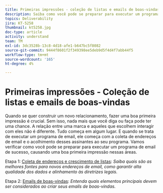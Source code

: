 ```yaml
---
title: Primeiras impressões - coleção de listas e emails de boas-vindas
description: Saiba como você pode se preparar para executar um programa de email de sucesso, causando uma boa primeira impressão.
topics: Deliverability
jira: KT-5258
thumbnail: kt5258.jpg
doc-type: article
activity: understand
team: TM
exl-id: 3dc3528b-13c8-4d18-afe1-b647bc5f8082
source-git-commit: 9444f8601f2f349398ee5deb9d5f4d4f7abb44f5
workflow-type: tm+mt
source-wordcount: '165'
ht-degree: 4%

---
```


# Primeiras impressões - Coleção de listas e emails de boas-vindas

Quando se quer construir um novo relacionamento, fazer uma boa primeira impressão é crucial. Sem isso, nada mais que você diga ou faça pode ter uma chance. A relação entre uma marca e aqueles que escolhem interagir com eles não é diferente. Tudo começa em algum lugar. E quando se trata de executar um programa de email, ele começa com a coleta de endereços de email e o acolhimento desses assinantes ao seu programa. Vamos verificar como você pode se preparar para executar um programa de email de sucesso, causando uma boa primeira impressão nessas áreas.

Etapa 1:  [Coleta de endereços e crescimento de listas](/help/first-impressions/address-collection-and-list-growth.md):
*Saiba quais são as melhores fontes para novos endereços de email, como garantir alta qualidade dos dados e alinhamento às diretrizes legais.*

Etapa 2:  [Emails de boas-vindas](/help/first-impressions/welcome-emails.md):
*Entenda quais elementos principais devem ser considerados ao criar seus emails de boas-vindas.*
